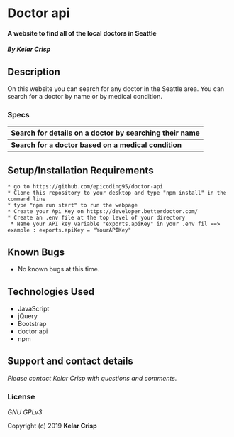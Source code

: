 # Doctor api

#### A website to find all of the local doctors in Seattle

#### _By **Kelar Crisp**_

## Description

On this website you can search for any doctor in the Seattle area. You can search for a doctor by name or by medical condition.

### Specs
|**Search for details on a doctor by searching their name** |
| :-------------     |
| **Search for a doctor based on a medical condition** |



## Setup/Installation Requirements
````
* go to https://github.com/epicoding95/doctor-api
* Clone this repository to your desktop and type "npm install" in the command line
* type "npm run start" to run the webpage
* Create your Api Key on https://developer.betterdoctor.com/
* Create an .env file at the top level of your directory
 * Name your API key variable "exports.apiKey" in your .env fil ==> example : exports.apiKey = "YourAPIKey"
````
## Known Bugs
* No known bugs at this time.

## Technologies Used
* JavaScript
* jQuery
* Bootstrap
* doctor api
* npm

## Support and contact details

_Please contact Kelar Crisp with questions and comments._

### License

*GNU GPLv3*

Copyright (c) 2019 **Kelar Crisp**
